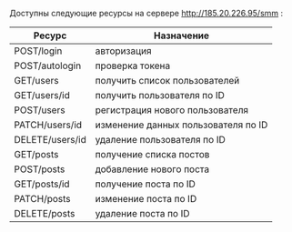 Доступны следующие ресурсы на сервере http://185.20.226.95/smm :

| Ресурс          | Назначение                          |
| --------------- | ----------------------------------- |
| POST/login      | авторизация                         |
| POST/autologin  | проверка токена                     |
| GET/users       | получить список пользователей       |
| GET/users/id    | получить пользователя по ID         |
| POST/users      | регистрация нового пользователя     |
| PATCH/users/id  | изменение данных пользователя по ID |
| DELETE/users/id | удаление пользователя по ID         |
| GET/posts       | получение списка постов             |
| POST/posts      | добавление нового поста             |
| GET/posts/id    | получение поста по ID               |
| PATCH/posts     | изменение поста по ID               |
| DELETE/posts    | удаление поста по ID                |
